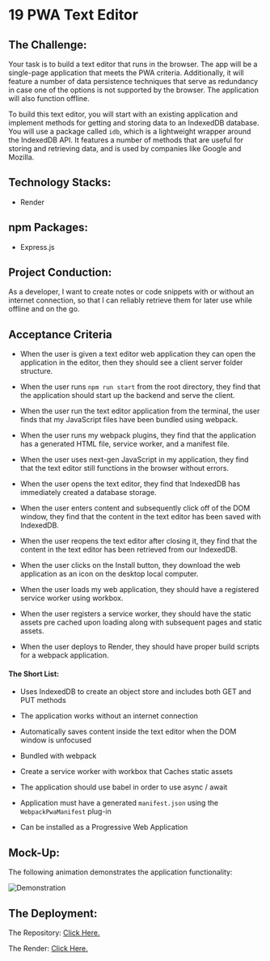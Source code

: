 # 19 PWA Text Editor

## The Challenge: 
Your task is to build a text editor that runs in the browser. The app will be a single-page application that meets the PWA criteria. Additionally, it will feature a number of data persistence techniques that serve as redundancy in case one of the options is not supported by the browser. The application will also function offline.

To build this text editor, you will start with an existing application and implement methods for getting and storing data to an IndexedDB database. You will use a package called `idb`, which is a lightweight wrapper around the IndexedDB API. It features a number of methods that are useful for storing and retrieving data, and is used by companies like Google and Mozilla.


## Technology Stacks:
- Render

## npm Packages:
- Express.js

## Project Conduction:
As a developer, I want to create notes or code snippets with or without an internet connection, so that I can reliably retrieve them for later use while offline and on the go. 

## Acceptance Criteria
- When the user is given a text editor web application they can open the application in the editor, then they should see a client server folder structure.

- When the user runs `npm run start` from the root directory, they find that the application should start up the backend and serve the client.

- When the user run the text editor application from the terminal, the user finds that my JavaScript files have been bundled using webpack.

- When the user runs my webpack plugins, they find that the application has a generated HTML file, service worker, and a manifest file.

- When the user uses next-gen JavaScript in my application, they find that the text editor still functions in the browser without errors.

- When the user opens the text editor, they find that IndexedDB has immediately created a database storage.

- When the user enters content and subsequently click off of the DOM window, they find that the content in the text editor has been saved with IndexedDB.

- When the user reopens the text editor after closing it, they find that the content in the text editor has been retrieved from our IndexedDB.

- When the user clicks on the Install button, they download the web application as an icon on the desktop local computer.

- When the user loads my web application, they should have a registered service worker using workbox.

- When the user registers a service worker, they should have the static assets pre cached upon loading along with subsequent pages and static assets.

- When the user deploys to Render, they should have proper build scripts for a webpack application.

#### The Short List: 
 * Uses IndexedDB to create an object store and includes both GET and PUT methods

  * The application works without an internet connection

  * Automatically saves content inside the text editor when the DOM window is unfocused

  * Bundled with webpack

  * Create a service worker with workbox that Caches static assets

  * The application should use babel in order to use async / await

  * Application must have a generated `manifest.json` using the `WebpackPwaManifest` plug-in

  * Can be installed as a Progressive Web Application



## Mock-Up:
The following animation demonstrates the application functionality:

![Demonstration](./Assets.gif)



## The Deployment:

The Repository: [Click Here.](https://github.com/NovaLanceBrittany/HW-19-PWA-Text-Editor)

The Render: [Click Here.](https)

